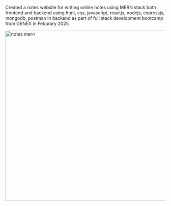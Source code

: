 Created a notes website for writing online notes using MERN stack both frontend and backend using html, css, javascript, reactjs, nodejs, expressjs, mongodb, postman in backend as part of full stack development bootcamp from GENEX in Feburary 2025.



<img width="535" alt="notes mern" src="https://github.com/user-attachments/assets/3efa51f3-097b-485d-b29d-14d44b749d0b" />
